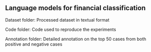 ## Language models for financial classification
Dataset folder: Processed dataset in textual format

Code folder: Code used to reproduce the experiments

Annotation folder: Detailed annotation on the top 50 cases from both positive and negative cases
